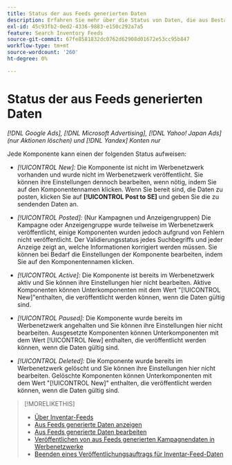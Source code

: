 ```yaml
---
title: Status der aus Feeds generierten Daten
description: Erfahren Sie mehr über die Status von Daten, die aus Bestandsdaten-Feeds generiert wurden.
exl-id: 45c93fb2-0ed2-4336-9883-e150c292a7a5
feature: Search Inventory Feeds
source-git-commit: 67fe8581832dc0762d62908d01672e53cc95b847
workflow-type: tm+mt
source-wordcount: '260'
ht-degree: 0%

---
```


# Status der aus Feeds generierten Daten

*[!DNL Google Ads], [!DNL Microsoft Advertising], [!DNL Yahoo! Japan Ads] (nur Aktionen löschen) und [!DNL Yandex] Konten nur*

Jede Komponente kann einen der folgenden Status aufweisen:

* *[!UICONTROL New]:* Die Komponente ist nicht im Werbenetzwerk vorhanden und wurde nicht im Werbenetzwerk veröffentlicht. Sie können ihre Einstellungen dennoch bearbeiten, wenn nötig, indem Sie auf den Komponentennamen klicken. Wenn Sie bereit sind, die Daten zu posten, klicken Sie auf **[!UICONTROL Post to SE]** und geben Sie die zu sendenden Daten an.

* *[!UICONTROL Posted]:* (Nur Kampagnen und Anzeigengruppen) Die Kampagne oder Anzeigengruppe wurde teilweise im Werbenetzwerk veröffentlicht, einige Komponenten wurden jedoch aufgrund von Fehlern nicht veröffentlicht. Der Validierungsstatus jedes Suchbegriffs und jeder Anzeige zeigt an, welche Informationen korrigiert werden müssen. Sie können bei Bedarf die Einstellungen der Komponente bearbeiten, indem Sie auf den Komponentennamen klicken.

* *[!UICONTROL Active]:* Die Komponente ist bereits im Werbenetzwerk aktiv und Sie können ihre Einstellungen hier nicht bearbeiten. Aktive Komponenten können Unterkomponenten mit dem Wert &quot;[!UICONTROL New]&quot;enthalten, die veröffentlicht werden können, wenn die Daten gültig sind.

* *[!UICONTROL Paused]:* Die Komponente wurde bereits im Werbenetzwerk angehalten und Sie können ihre Einstellungen hier nicht bearbeiten. Ausgesetzte Komponenten können Unterkomponenten mit dem Wert [!UICONTROL New] enthalten, die veröffentlicht werden können, wenn die Daten gültig sind.

* *[!UICONTROL Deleted]:* Die Komponente wurde bereits im Werbenetzwerk gelöscht und Sie können ihre Einstellungen hier nicht bearbeiten. Gelöschte Komponenten können Unterkomponenten mit dem Wert &quot;[!UICONTROL New]&quot; enthalten, die veröffentlicht werden können, wenn die Daten gültig sind.

>[!MORELIKETHIS]
>
>* [Über Inventar-Feeds](inventory-feeds-about.md)
>* [Aus Feeds generierte Daten anzeigen](propagated-data-view.md)
>* [Aus Feeds generierte Daten bearbeiten](propagated-data-edit.md)
>* [Veröffentlichen von aus Feeds generierten Kampagnendaten in Werbenetzwerke](propagated-data-post.md)
>* [Beenden eines Veröffentlichungsauftrags für Inventar-Feed-Daten](stop-job.md)
